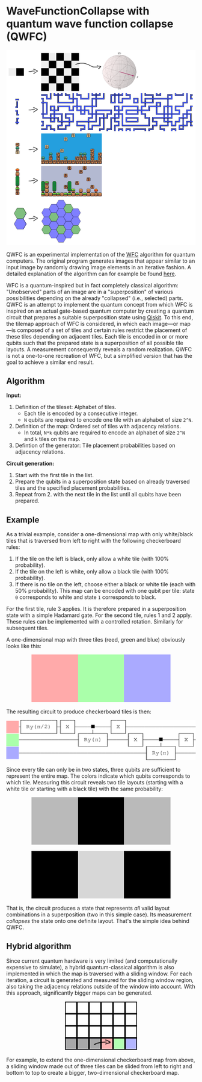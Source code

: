 # WaveFunctionCollapse with quantum wave function collapse (QWFC)

<p align="center"><img alt="example maps" src="images/examples.png"></p>

QWFC is an experimental implementation of the [WFC](https://github.com/mxgmn/WaveFunctionCollapse) algorithm for quantum computers. The original program generates images that appear similar to an input image by randomly drawing image elements in an iterative fashion. A detailed explanation of the algorithm can for example be found [here](https://robertheaton.com/2018/12/17/wavefunction-collapse-algorithm).

WFC is a quantum-inspired but in fact completely classical algorithm: "Unobserved" parts of an image are in a "superposition" of various possibilities depending on the already "collapsed" (i.e., selected) parts. QWFC is an attempt to implement the quantum concept from which WFC is inspired on an actual gate-based quantum computer by creating a quantum circuit that prepares a suitable superposition state using [Qiskit](https://qiskit.org/). To this end, the tilemap approach of WFC is considered, in which each image—or map—is composed of a set of tiles and certain rules restrict the placement of these tiles depending on adjacent tiles. Each tile is encoded in or or more qubits such that the prepared state is a superposition of all possible tile layouts. A measurement consequently reveals a random realization. QWFC is not a one-to-one recreation of WFC, but a simplified version that has the goal to achieve a similar end result.

## Algorithm

**Input:**

1. Definition of the tileset: Alphabet of tiles.
    * Each tile is encoded by a consecutive integer.
    * `N` qubits are required to encode one tile with an alphabet of size `2^N`.
2. Definition of the map: Ordered set of tiles with adjacency relations.
    * In total, `N*k` qubits are required to encode an alphabet of size `2^N` and `k` tiles on the map.
3. Defintion of the generator: Tile placement probabilities based on adjacency relations.

**Circuit generation:**

1. Start with the first tile in the list.
2. Prepare the qubits in a superposition state based on already traversed tiles and the specified placement probabilities.
3. Repeat from 2. with the next tile in the list until all qubits have been prepared.

## Example

As a trivial example, consider a one-dimensional map with only white/black tiles that is traversed from left to right with the following checkerboard rules:

1. If the tile on the left is black, only allow a white tile (with 100% probability).
2. If the tile on the left is white, only allow a black tile (with 100% probability).
3. If there is no tile on the left, choose either a black or white tile (each with 50% probability).
   This map can be encoded with one qubit per tile: state `0` corresponds to white and state `1` corresponds to black.

For the first tile, rule 3 applies. It is therefore prepared in a superposition state with a simple Hadamard gate. For the second tile, rules 1 and 2 apply. These rules can be implemented with a controlled rotation. Similarly for subsequent tiles.

A one-dimensional map with three tiles (reed, green and blue) obviously looks like this:

<p align="center"><img alt="checkerboard tiles" src="images/checker-tiles.png"></p>

The resulting circuit to produce checkerboard tiles is then:

<p align="center"><img alt="checkerboard circuit" src="images/checker-circuit.png"></p>

Since every tile can only be in two states, three qubits are sufficient to represent the entire map. The colors indicate which qubits corresponds to which tile. Measuring this circuit reveals two tile layouts (starting with a white tile or starting with a black tile) with the same probability:

<p align="center"><img alt="checkerboard layout A" src="images/checker-tiles-0.png"></p>
<p align="center"><img alt="checkerboard layout B" src="images/checker-tiles-1.png"></p>

That is, the circuit produces a state that represents *all* valid layout combinations in a superposition (two in this simple case). Its measurement *collapses* the state onto one definite layout. That's the simple idea behind QWFC.

## Hybrid algorithm

Since current quantum hardware is very limited (and computationally expensive to simulate), a hybrid quantum-classical algorithm is also implemented in which the map is traversed with a sliding window. For each iteration, a circuit is generated and measured for the sliding window region, also taking the adjacency relations outside of the window into account. With this approach, significantly bigger maps can be generated.

<p align="center"><img alt="hybrid algorithm" src="images/hybrid.png"></p>

For example, to extend the one-dimensional checkerboard map from above, a sliding window made out of three tiles can be slided from left to right and bottom to top to create a bigger, two-dimensional checkerboard map.
